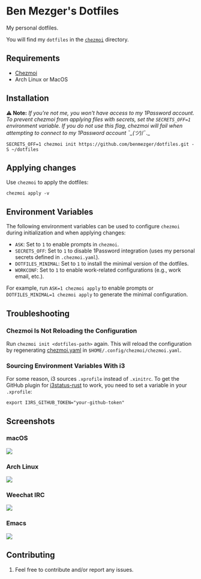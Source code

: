 # Ben Mezger's Dotfiles
My personal dotfiles.

You will find my `dotfiles` in the [`chezmoi`](https://github.com/benmezger/dotfiles/tree/main/chezmoi) directory.

## Requirements

- [Chezmoi](http://chezmoi.io/)
- Arch Linux or MacOS

## Installation

**⚠️ Note:** _If you're not me, you won't have access to my 1Password account. To
prevent chezmoi from applying files with secrets, set the `SECRETS_OFF=1`
environment variable. If you do not use this flag, chezmoi will fail when
attempting to connect to my 1Password account ¯\_(ツ)_/¯._

```shell
SECRETS_OFF=1 chezmoi init https://github.com/benmezger/dotfiles.git -S ~/dotfiles
```

## Applying changes
Use `chezmoi` to apply the dotfiles:

``` shell
chezmoi apply -v
```

## Environment Variables

The following environment variables can be used to configure `chezmoi` during
initialization and when applying changes:

- `ASK`: Set to `1` to enable prompts in `chezmoi`.
- `SECRETS_OFF`: Set to `1` to disable 1Password integration (uses my personal
  secrets defined in `.chezmoi.yaml`).
- `DOTFILES_MINIMAL`: Set to `1` to install the minimal version of the dotfiles.
- `WORKCONF`: Set to `1` to enable work-related configurations (e.g., work
  email, etc.).

For example, run `ASK=1 chezmoi apply` to enable prompts or `DOTFILES_MINIMAL=1
chezmoi apply` to generate the minimal configuration.

## Troubleshooting

### Chezmoi Is Not Reloading the Configuration

Run `chezmoi init <dotfiles-path>` again. This will reload the configuration by
regenerating [chezmoi.yaml](.chezmoi.yaml.tmpl) in
`$HOME/.config/chezmoi/chezmoi.yaml`.

### Sourcing Environment Variables With i3

For some reason, i3 sources `.xprofile` instead of `.xinitrc`. To get the GitHub
plugin for [i3status-rust](dot_config/i3/status.toml) to work, you need to set a
variable in your `.xprofile`:

```shell
export I3RS_GITHUB_TOKEN="your-github-token"
```

## Screenshots

### macOS

![](./static/osx-screenshot.png)

### Arch Linux

![](./static/arch-screenshot.png)

### Weechat IRC

![](./static/weechat.png)

### Emacs

![](./static/emacs.png)

## Contributing

1. Feel free to contribute and/or report any issues.
